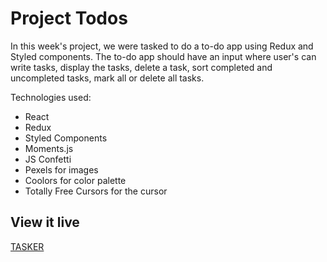 # Project Todos

In this week's project, we were tasked to do a to-do app using Redux and Styled components. The to-do app should have an input where user's can write tasks, display the tasks, delete a task, sort completed and uncompleted tasks, mark all or delete all tasks. 


Technologies used:

* React
* Redux
* Styled Components
* Moments.js
* JS Confetti
* Pexels for images
* Coolors for color palette
* Totally Free Cursors for the cursor


## View it live

[TASKER](https://tasker-todoapp.netlify.app/)
